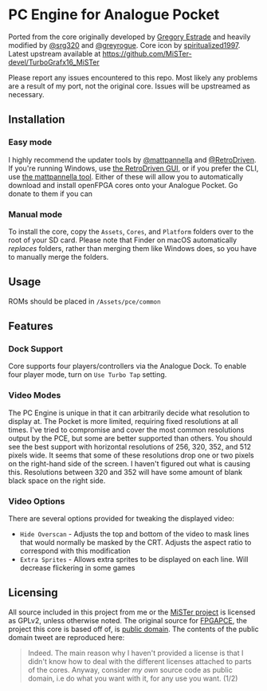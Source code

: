 # PC Engine for Analogue Pocket

Ported from the core originally developed by [Gregory Estrade](https://github.com/Torlus/FPGAPCE) and heavily modified by [@srg320](https://github.com/srg320) and [@greyrogue](https://github.com/greyrogue). Core icon by [spiritualized1997](https://github.com/spiritualized1997). Latest upstream available at https://github.com/MiSTer-devel/TurboGrafx16_MiSTer

Please report any issues encountered to this repo. Most likely any problems are a result of my port, not the original core. Issues will be upstreamed as necessary.

## Installation

### Easy mode

I highly recommend the updater tools by [@mattpannella](https://github.com/mattpannella) and [@RetroDriven](https://github.com/RetroDriven). If you're running Windows, use [the RetroDriven GUI](https://github.com/RetroDriven/Pocket_Updater), or if you prefer the CLI, use [the mattpannella tool](https://github.com/mattpannella/pocket_core_autoupdate_net). Either of these will allow you to automatically download and install openFPGA cores onto your Analogue Pocket. Go donate to them if you can

### Manual mode
To install the core, copy the `Assets`, `Cores`, and `Platform` folders over to the root of your SD card. Please note that Finder on macOS automatically _replaces_ folders, rather than merging them like Windows does, so you have to manually merge the folders.

## Usage

ROMs should be placed in `/Assets/pce/common`

## Features

### Dock Support

Core supports four players/controllers via the Analogue Dock. To enable four player mode, turn on `Use Turbo Tap` setting.

### Video Modes

The PC Engine is unique in that it can arbitrarily decide what resolution to display at. The Pocket is more limited, requiring fixed resolutions at all times. I've tried to compromise and cover the most common resolutions output by the PCE, but some are better supported than others. You should see the best support with horizontal resolutions of 256, 320, 352, and 512 pixels wide. It seems that some of these resolutions drop one or two pixels on the right-hand side of the screen. I haven't figured out what is causing this. Resolutions between 320 and 352 will have some amount of blank black space on the right side.

### Video Options

There are several options provided for tweaking the displayed video:

* `Hide Overscan` - Adjusts the top and bottom of the video to mask lines that would normally be masked by the CRT. Adjusts the aspect ratio to correspond with this modification
* `Extra Sprites` - Allows extra sprites to be displayed on each line. Will decrease flickering in some games

## Licensing

All source included in this project from me or the [MiSTer project](https://github.com/MiSTer-devel/TurboGrafx16_MiSTer) is licensed as GPLv2, unless otherwise noted. The original source for [FPGAPCE](https://github.com/Torlus/FPGAPCE), the project this core is based off of, is [public domain](https://twitter.com/Torlus/status/1582663978068893696). The contents of the public domain tweet are reproduced here:

> Indeed. The main reason why I haven't provided a license is that I didn't know how to deal with the different licenses attached to parts of the cores.
Anyway, consider *my own* source code as public domain, i.e do what you want with it, for any use you want. (1/2)
